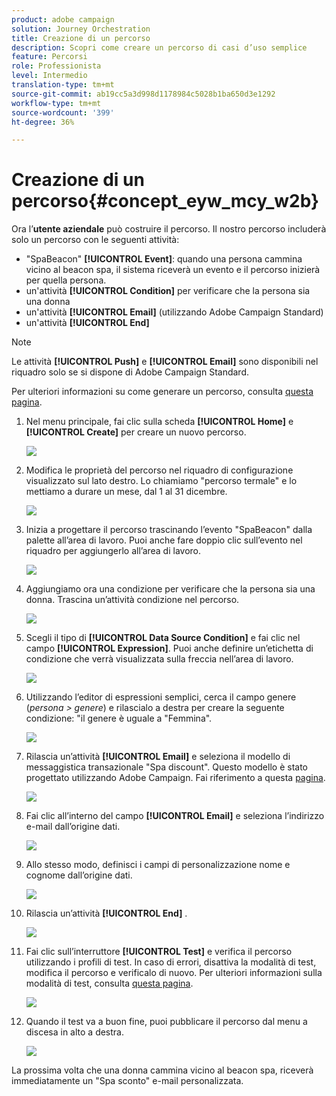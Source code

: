 ```yaml
---
product: adobe campaign
solution: Journey Orchestration
title: Creazione di un percorso
description: Scopri come creare un percorso di casi d’uso semplice
feature: Percorsi
role: Professionista
level: Intermedio
translation-type: tm+mt
source-git-commit: ab19cc5a3d998d1178984c5028b1ba650d3e1292
workflow-type: tm+mt
source-wordcount: '399'
ht-degree: 36%

---
```



# Creazione di un percorso{#concept_eyw_mcy_w2b}

Ora l’**utente aziendale** può costruire il percorso. Il nostro percorso includerà solo un percorso con le seguenti attività:

* &quot;SpaBeacon&quot; **[!UICONTROL Event]**: quando una persona cammina vicino al beacon spa, il sistema riceverà un evento e il percorso inizierà per quella persona.
* un&#39;attività **[!UICONTROL Condition]** per verificare che la persona sia una donna
* un&#39;attività **[!UICONTROL Email]** (utilizzando Adobe Campaign Standard)
* un&#39;attività **[!UICONTROL End]**

>[!NOTE]
>
>Le attività **[!UICONTROL Push]** e **[!UICONTROL Email]** sono disponibili nel riquadro solo se si dispone di Adobe Campaign Standard.

Per ulteriori informazioni su come generare un percorso, consulta [questa pagina](../building-journeys/journey.md).

1. Nel menu principale, fai clic sulla scheda **[!UICONTROL Home]** e **[!UICONTROL Create]** per creare un nuovo percorso.

   ![](../assets/journey31.png)

1. Modifica le proprietà del percorso nel riquadro di configurazione visualizzato sul lato destro. Lo chiamiamo &quot;percorso termale&quot; e lo mettiamo a durare un mese, dal 1 al 31 dicembre.

   ![](../assets/journeyuc1_8.png)

1. Inizia a progettare il percorso trascinando l’evento &quot;SpaBeacon&quot; dalla palette all’area di lavoro. Puoi anche fare doppio clic sull’evento nel riquadro per aggiungerlo all’area di lavoro.

   ![](../assets/journeyuc1_9.png)

1. Aggiungiamo ora una condizione per verificare che la persona sia una donna. Trascina un’attività condizione nel percorso.

   ![](../assets/journeyuc1_10.png)

1. Scegli il tipo di **[!UICONTROL Data Source Condition]** e fai clic nel campo **[!UICONTROL Expression]**. Puoi anche definire un’etichetta di condizione che verrà visualizzata sulla freccia nell’area di lavoro.

   ![](../assets/journeyuc1_11.png)

1. Utilizzando l’editor di espressioni semplici, cerca il campo genere (_persona > genere_) e rilascialo a destra per creare la seguente condizione: &quot;il genere è uguale a &quot;Femmina&quot;.

   ![](../assets/journeyuc1_12.png)

1. Rilascia un’attività **[!UICONTROL Email]** e seleziona il modello di messaggistica transazionale &quot;Spa discount&quot;. Questo modello è stato progettato utilizzando Adobe Campaign. Fai riferimento a questa [pagina](https://docs.adobe.com/content/help/it-IT/campaign-standard/using/communication-channels/transactional-messaging/about-transactional-messaging.translate.html).

   ![](../assets/journeyuc1_13.png)

1. Fai clic all’interno del campo **[!UICONTROL Email]** e seleziona l’indirizzo e-mail dall’origine dati.

   ![](../assets/journeyuc1_14.png)

1. Allo stesso modo, definisci i campi di personalizzazione nome e cognome dall’origine dati.

   ![](../assets/journeyuc1_15.png)

1. Rilascia un’attività **[!UICONTROL End]** .

   ![](../assets/journeyuc1_17.png)

1. Fai clic sull’interruttore **[!UICONTROL Test]** e verifica il percorso utilizzando i profili di test. In caso di errori, disattiva la modalità di test, modifica il percorso e verificalo di nuovo. Per ulteriori informazioni sulla modalità di test, consulta [questa pagina](../building-journeys/testing-the-journey.md).

   ![](../assets/journeyuc1_18bis.png)

1. Quando il test va a buon fine, puoi pubblicare il percorso dal menu a discesa in alto a destra.

   ![](../assets/journeyuc1_18.png)

La prossima volta che una donna cammina vicino al beacon spa, riceverà immediatamente un &quot;Spa sconto&quot; e-mail personalizzata.
